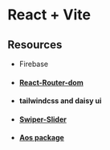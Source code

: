 # React + Vite

## Resources

- Firebase
- <h4><a href="https://reactrouter.com/en/main/start/tutorial"> React-Router-dom</a></h4>
- <h4>tailwindcss and daisy ui</h4>
- <h4><a href="https://swiperjs.com/">Swiper-Slider</a> </h4>  
- <h4><a href="https://www.npmjs.com/package/aos"> Aos package</a></h4>


